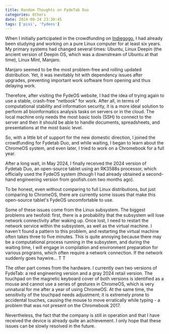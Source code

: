 ```yaml
---
title: Random Thoughts on FydeTab Duo
categories: Others
date: 2024-09-24 23:30:45
tags: ['pixi', 'fydeos']
---
```


<!-- Abstract -->
<!-- more -->

When I initially participated in the crowdfunding on [Indiegogo](https://www.indiegogo.com/projects/fydetab-duo--2), I had already been studying and working on a pure Linux computer for at least six years. My primary systems had changed several times: Ubuntu, Linux Deepin (the ancient version of Deepin OS, which was a downstream of Ubuntu at that time), Linux Mint, Manjaro.

Manjaro seemed to be the most problem-free and rolling updated distribution. Yet, it was inevitably hit with dependency issues after upgrades, preventing important work software from opening and thus delaying work.

Therefore, after visiting the FydeOS website, I had the idea of trying again to use a stable, crash-free "netbook" for work. After all, in terms of computational stability and information security, it is a more ideal solution to perform all bioinformatics analysis tasks on servers or in the cloud. The local machine only needs the most basic tools (SSH) to connect to the server and then it should be able to handle documents, spreadsheets, and presentations at the most basic level.

So, with a little bit of support for the new domestic direction, I joined the crowdfunding for Fydetab Duo, and while waiting, I began to learn about the ChromeOS system, and even later, I tried to work on a Chromebook for a full year.

After a long wait, in May 2024, I finally received the 2024 version of Fydetab Duo, an open-source tablet using an RK3588s processor, which officially used the FydeOS system (though I had already obtained a second-hand engineering version from goofish.com two months ago).

To be honest, even without comparing to full Linux distributions, but just comparing to ChromeOS, there are currently some issues that make this open-source tablet's FydeOS uncomfortable to use.

Some of these issues come from the Linux subsystem. The biggest problems are twofold: first, there is a probability that the subsystem will lose network connectivity after waking up. Once lost, I need to restart the network service within the subsystem, as well as the virtual machine. I haven't found a pattern to this problem, and restarting the virtual machine often takes three to five minutes. This is quite annoying because there may be a computational process running in the subsystem, and during the waiting time, I will engage in compilation and environment preparation for various programs, which often require a network connection. If the network suddenly goes haywire... T T

The other part comes from the hardware. I currently own two versions of FydeTab: a red engineering version and a gray 2024 retail version. The touchpad on the magnetic keyboard cover of both versions is identified as a mouse and cannot use a series of gestures in ChromeOS, which is very unnatural for me after a year of using ChromeOS. At the same time, the sensitivity of the touchpad needs adjustment; it is extremely prone to accidental touches, causing the mouse to move erratically while typing - a problem that was not present on the Chromebook 2017.

Nevertheless, the fact that the company is still in operation and that I have received the device is already quite an achievement. I only hope that these issues can be slowly resolved in the future.

